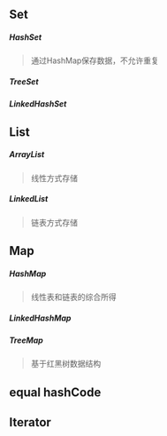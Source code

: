 ## Set

##### HashSet

> 通过HashMap保存数据，不允许重复

##### TreeSet

>

##### LinkedHashSet

>

## List

##### ArrayList

> 线性方式存储

##### LinkedList

> 链表方式存储

## Map

##### HashMap

> 线性表和链表的综合所得

##### LinkedHashMap

##### TreeMap

> 基于红黑树数据结构

## equal hashCode

## Iterator

